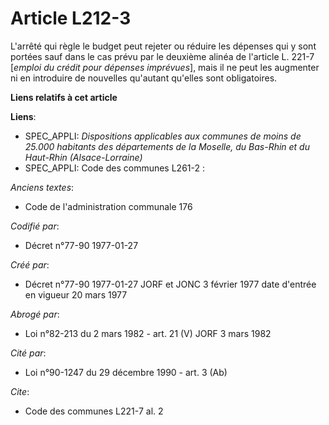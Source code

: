 # Article L212-3

L'arrêté qui règle le budget peut rejeter ou réduire les dépenses qui y sont portées sauf dans le cas prévu par le deuxième
alinéa de l'article L. 221-7 [*emploi du crédit pour dépenses imprévues*], mais il ne peut les augmenter ni en introduire de
nouvelles qu'autant qu'elles sont obligatoires.

**Liens relatifs à cet article**

**Liens**:

  - SPEC_APPLI: *Dispositions applicables aux communes de moins de 25.000 habitants des départements de la Moselle, du Bas-Rhin et du Haut-Rhin (Alsace-Lorraine)*
  - SPEC_APPLI: Code des communes L261-2 :

_Anciens textes_:

  - Code de l'administration communale 176

_Codifié par_:

  - Décret n°77-90 1977-01-27

_Créé par_:

  - Décret n°77-90 1977-01-27 JORF et JONC 3 février 1977 date d'entrée en vigueur 20 mars 1977

_Abrogé par_:

  - Loi n°82-213 du 2 mars 1982 - art. 21 (V) JORF 3 mars 1982

_Cité par_:

  - Loi n°90-1247 du 29 décembre 1990 - art. 3 (Ab)

_Cite_:

  - Code des communes L221-7 al. 2
